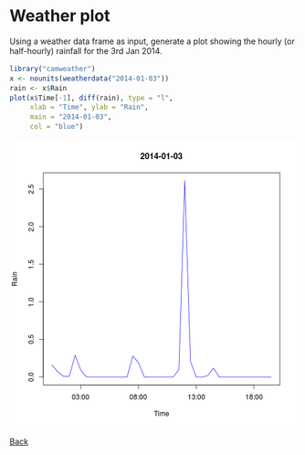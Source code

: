 # Weather plot

Using a weather data frame as input, generate a plot showing the
hourly (or half-hourly) rainfall for the 3rd Jan 2014.


```r
library("camweather")
x <- nounits(weatherdata("2014-01-03"))
rain <- x$Rain
plot(x$Time[-1], diff(rain), type = "l",
     xlab = "Time", ylab = "Rain",
     main = "2014-01-03",
     col = "blue")
```

![plot of chunk ex-weatherplot.Rmd-1](figure/ex-weatherplot_Rmd-1.png) 


[Back](https://github.com/lgatto/rbc/blob/master/R/rprog.md)

